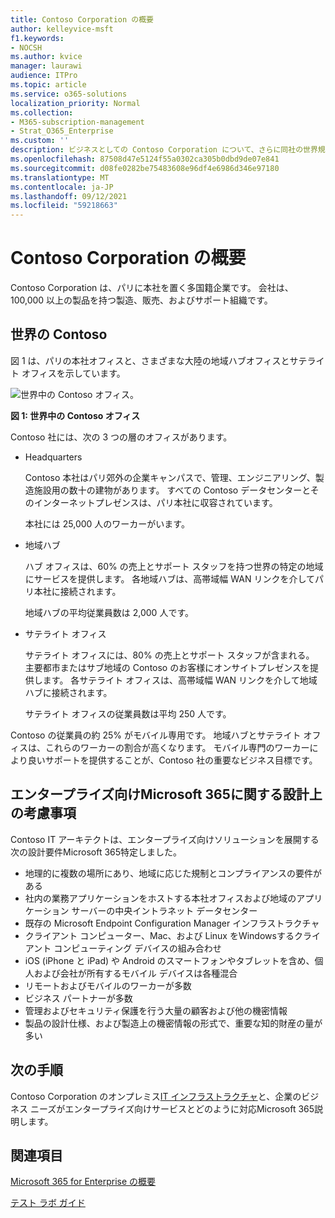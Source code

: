 ```yaml
---
title: Contoso Corporation の概要
author: kelleyvice-msft
f1.keywords:
- NOCSH
ms.author: kvice
manager: laurawi
audience: ITPro
ms.topic: article
ms.service: o365-solutions
localization_priority: Normal
ms.collection:
- M365-subscription-management
- Strat_O365_Enterprise
ms.custom: ''
description: ビジネスとしての Contoso Corporation について、さらに同社の世界規模のオフィスの階層構造について説明します。
ms.openlocfilehash: 87508d47e5124f55a0302ca305b0dbd9de07e841
ms.sourcegitcommit: d08fe0282be75483608e96df4e6986d346e97180
ms.translationtype: MT
ms.contentlocale: ja-JP
ms.lasthandoff: 09/12/2021
ms.locfileid: "59218663"
---
```

# <a name="overview-of-contoso-corporation"></a>Contoso Corporation の概要

Contoso Corporation は、パリに本社を置く多国籍企業です。 会社は、100,000 以上の製品を持つ製造、販売、およびサポート組織です。

## <a name="contoso-around-the-world"></a>世界の Contoso

図 1 は、パリの本社オフィスと、さまざまな大陸の地域ハブオフィスとサテライト オフィスを示しています。

![世界中の Contoso オフィス。](../media/contoso-overview/contoso-overview-fig1.png)

**図 1: 世界中の Contoso オフィス**
 
Contoso 社には、次の 3 つの層のオフィスがあります。

- Headquarters

  Contoso 本社はパリ郊外の企業キャンパスで、管理、エンジニアリング、製造施設用の数十の建物があります。 すべての Contoso データセンターとそのインターネットプレゼンスは、パリ本社に収容されています。

  本社には 25,000 人のワーカーがいます。

- 地域ハブ

  ハブ オフィスは、60% の売上とサポート スタッフを持つ世界の特定の地域にサービスを提供します。 各地域ハブは、高帯域幅 WAN リンクを介してパリ本社に接続されます。

  地域ハブの平均従業員数は 2,000 人です。

- サテライト オフィス

  サテライト オフィスには、80% の売上とサポート スタッフが含まれる。 主要都市またはサブ地域の Contoso のお客様にオンサイトプレゼンスを提供します。 各サテライト オフィスは、高帯域幅 WAN リンクを介して地域ハブに接続されます。

  サテライト オフィスの従業員数は平均 250 人です。

Contoso の従業員の約 25% がモバイル専用です。 地域ハブとサテライト オフィスは、これらのワーカーの割合が高くなります。 モバイル専門のワーカーにより良いサポートを提供することが、Contoso 社の重要なビジネス目標です。

## <a name="design-considerations-for-microsoft-365-for-enterprise"></a>エンタープライズ向けMicrosoft 365に関する設計上の考慮事項

Contoso IT アーキテクトは、エンタープライズ向けソリューションを展開する次の設計要件Microsoft 365特定しました。

- 地理的に複数の場所にあり、地域に応じた規制とコンプライアンスの要件がある
- 社内の業務アプリケーションをホストする本社オフィスおよび地域のアプリケーション サーバーの中央イントラネット データセンター
- 既存の Microsoft Endpoint Configuration Manager インフラストラクチャ
- クライアント コンピューター、Mac、および Linux をWindowsするクライアント コンピューティング デバイスの組み合わせ
- iOS (iPhone と iPad) や Android のスマートフォンやタブレットを含め、個人および会社が所有するモバイル デバイスは各種混合
- リモートおよびモバイルのワーカーが多数
- ビジネス パートナーが多数
- 管理およびセキュリティ保護を行う大量の顧客および他の機密情報
- 製品の設計仕様、および製造上の機密情報の形式で、重要な知的財産の量が多い

## <a name="next-step"></a>次の手順

Contoso Corporation のオンプレミス[IT インフラストラクチャ](contoso-infra-needs.md)と、企業のビジネス ニーズがエンタープライズ向けサービスとどのように対応Microsoft 365説明します。

## <a name="see-also"></a>関連項目

[Microsoft 365 for Enterprise の概要](microsoft-365-overview.md)

[テスト ラボ ガイド](m365-enterprise-test-lab-guides.md)
